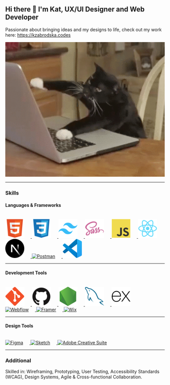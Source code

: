 ## Hi there 👋 I'm Kat, UX/UI Designer and Web Developer  

Passionate about bringing ideas and my designs to life, check out my work here: https://kzabrodska.codes

![My GIF](https://raw.githubusercontent.com/z-kateryna/z-kateryna/main/Cat.gif)  

---

### **Skills**  
#### **Languages & Frameworks**  
<br>

<div>
  <a href="https://developer.mozilla.org/en-US/docs/Web/HTML" target="_blank" rel="noreferrer">
    <img src="https://raw.githubusercontent.com/devicons/devicon/master/icons/html5/html5-original.svg" alt="HTML" width="60" height="60" style="padding-right: 20px;"/>
  </a>
  <a href="https://developer.mozilla.org/en-US/docs/Web/CSS" target="_blank" rel="noreferrer">
    <img src="https://raw.githubusercontent.com/devicons/devicon/master/icons/css3/css3-original.svg" alt="CSS" width="60" height="60" style="padding-right: 20px;"/>
  </a>
  <a href="https://tailwindcss.com/" target="_blank" rel="noreferrer">
    <img src="https://raw.githubusercontent.com/devicons/devicon/master/icons/tailwindcss/tailwindcss-original.svg" alt="Tailwind CSS" width="60" height="60" style="padding-right: 20px;"/>
  </a>
  <a href="https://sass-lang.com/" target="_blank" rel="noreferrer">
    <img src="https://raw.githubusercontent.com/devicons/devicon/master/icons/sass/sass-original.svg" alt="Sass" width="60" height="60" style="padding-right: 20px;"/>
  </a>
  <a href="https://developer.mozilla.org/en-US/docs/Web/JavaScript" target="_blank" rel="noreferrer">
    <img src="https://raw.githubusercontent.com/devicons/devicon/master/icons/javascript/javascript-original.svg" alt="JavaScript" width="60" height="60" style="padding-right: 20px;"/>
  </a>
  <a href="https://reactjs.org/" target="_blank" rel="noreferrer">
    <img src="https://raw.githubusercontent.com/devicons/devicon/master/icons/react/react-original.svg" alt="React" width="60" height="60" style="padding-right: 20px;"/>
  </a>
  <a href="https://nextjs.org/" target="_blank" rel="noreferrer">
    <img src="https://raw.githubusercontent.com/devicons/devicon/master/icons/nextjs/nextjs-original.svg" alt="Next.js" width="60" height="60" style="padding-right: 20px;"/>
  </a>
  <a href="https://www.postman.com/" target="_blank" rel="noreferrer">
    <img src="https://www.vectorlogo.zone/logos/getpostman/getpostman-icon.svg" alt="Postman" width="60" height="60" style="padding-right: 20px;"/>
  </a>
  <a href="https://code.visualstudio.com/" target="_blank" rel="noreferrer">
    <img src="https://raw.githubusercontent.com/devicons/devicon/master/icons/vscode/vscode-original.svg" alt="VS Code" width="60" height="60" style="padding-right: 20px;"/>
  </a>
</div>  


---

#### **Development Tools**  
<br>

<div>
  <a href="https://git-scm.com/" target="_blank" rel="noreferrer">
    <img src="https://raw.githubusercontent.com/devicons/devicon/master/icons/git/git-original.svg" alt="Git" width="60" height="60" style="padding-right: 20px;"/>
  </a>
  <a href="https://github.com/" target="_blank" rel="noreferrer">
    <img src="https://raw.githubusercontent.com/devicons/devicon/master/icons/github/github-original.svg" alt="GitHub" width="60" height="60" style="padding-right: 20px;"/>
  </a>
  <a href="https://nodejs.org/" target="_blank" rel="noreferrer">
    <img src="https://raw.githubusercontent.com/devicons/devicon/master/icons/nodejs/nodejs-original.svg" alt="Node.js" width="60" height="60" style="padding-right: 20px;"/>
  </a>
  <a href="https://www.mysql.com/" target="_blank" rel="noreferrer">
    <img src="https://raw.githubusercontent.com/devicons/devicon/master/icons/mysql/mysql-original.svg" alt="MySQL" width="60" height="60" style="padding-right: 20px;"/>
  </a>
  <a href="https://expressjs.com/" target="_blank" rel="noreferrer">
    <img src="https://raw.githubusercontent.com/devicons/devicon/master/icons/express/express-original.svg" alt="Express.js" width="60" height="60" style="padding-right: 20px;"/>
  </a>
  <a href="https://webflow.com/" target="_blank" rel="noreferrer">
    <img src="https://www.vectorlogo.zone/logos/webflow/webflow-icon.svg" alt="Webflow" width="60" height="60" style="padding-right: 20px;"/>
  </a>
  <a href="https://www.framer.com/" target="_blank" rel="noreferrer">
    <img src="https://www.vectorlogo.zone/logos/framer/framer-icon.svg" alt="Framer" width="60" height="60" style="padding-right: 20px;"/>
  </a>
  <a href="https://www.wix.com/" target="_blank" rel="noreferrer">
    <img src="https://upload.wikimedia.org/wikipedia/commons/7/76/Wix.com_website_logo.svg" alt="Wix" width="60" height="60" style="padding-right: 20px;"/>
  </a>
</div>  

---

#### **Design Tools**  
<br>

<div>
  <a href="https://www.figma.com/" target="_blank" rel="noreferrer">
    <img src="https://www.vectorlogo.zone/logos/figma/figma-icon.svg" alt="Figma" width="60" height="60" style="padding-right: 20px;"/>
  </a>
  <a href="https://www.sketch.com/" target="_blank" rel="noreferrer">
    <img src="https://upload.wikimedia.org/wikipedia/commons/5/59/Sketch_Logo.svg" alt="Sketch" width="60" height="60" style="padding-right: 20px;"/>
  </a>
  <a href="https://www.adobe.com/creativecloud.html" target="_blank" rel="noreferrer">
    <img src="https://upload.wikimedia.org/wikipedia/commons/4/4c/Adobe_Creative_Cloud_rainbow_icon.svg" alt="Adobe Creative Suite" width="60" height="60" style="padding-right: 20px;"/>
  </a>
</div>  

---

### **Additional**
Skilled in: Wireframing, Prototyping, User Testing, Accessibility Standards (WCAG), Design Systems, Agile & Cross-functional Collaboration.
